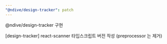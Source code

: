 ```yaml
---
"@ndive/design-tracker": patch
---
```


@ndive/design-tracker 구현

[design-tracker] react-scanner 타입스크립트 버전 작성 (preprocessor 는 제거)
